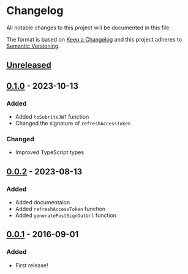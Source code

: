 # Changelog

All notable changes to this project will be documented in this file.

The format is based on [Keep a Changelog](http://keepachangelog.com/)
and this project adheres to [Semantic Versioning](http://semver.org/).

## [Unreleased]

## [0.1.0] - 2023-10-13
### Added
- Added `toSubriteJWT` function
- Changed the signature of `refreshAccessToken`

### Changed
- Improved TypeScript types

## [0.0.2] - 2023-08-13

### Added
- Added documentaion
- Added `refreshAccessToken` function
- Added `generatePostSignOutUrl` function

## [0.0.1] - 2016-09-01
### Added
- First release!

[Unreleased]: https://github.com/skavl-media/subrite-auth/compare/v0.1.0...HEAD
[0.1.0]: https://github.com/skavl-media/subrite-auth/compare/v0.0.2...v0.1.0
[0.0.2]: https://github.com/skavl-media/subrite-auth/compare/v0.0.1...v0.0.2
[0.0.1]: https://github.com/skavl-media/subrite-auth/releases/tag/v0.0.1
